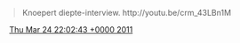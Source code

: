 > Knoepert diepte\-interview\. http://youtu\.be/crm\_43LBn1M

<img src="../../media/tweet.ico" width="12" /> [Thu Mar 24 22:02:43 +0000 2011](https://twitter.com/DromerDenker/status/51041276409282560)